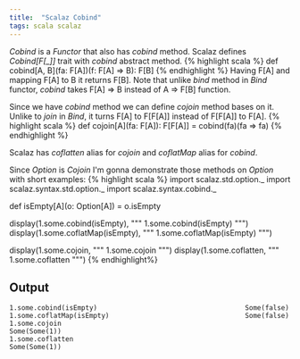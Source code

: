```yaml
---
title:  "Scalaz Cobind"
tags: scala scalaz
---
```


*Cobind* is a *Functor* that also has *cobind* method.
Scalaz defines *Cobind[F[_]]* trait with *cobind* abstract method.
{% highlight scala %}
def cobind[A, B](fa: F[A])(f: F[A] => B): F[B]
{% endhighlight %}
Having F[A] and mapping F[A] to B it returns F[B]. Note that unlike *bind*
method in *Bind* functor, *cobind* takes F[A] => B instead of A => F[B] function.

Since we have *cobind* method we can define *cojoin* method bases on it.
Unlike to *join* in *Bind*, it turns F[A] to F[F[A]] instead of F[F[A]] to F[A].
{% highlight scala %}
def cojoin[A](fa: F[A]): F[F[A]] = cobind(fa)(fa => fa)
{% endhighlight %}

<!--more-->

Scalaz has *coflatten* alias for *cojoin* and *coflatMap* alias for *cobind*.

Since *Option* is *Cojoin* I'm gonna demonstrate those methods on *Option* with
short examples:
{% highlight scala %}
import scalaz.std.option._
import scalaz.syntax.std.option._
import scalaz.syntax.cobind._

def isEmpty[A](o: Option[A]) = o.isEmpty

display(1.some.cobind(isEmpty), """ 1.some.cobind(isEmpty) """)
display(1.some.coflatMap(isEmpty), """ 1.some.coflatMap(isEmpty) """)

display(1.some.cojoin, """ 1.some.cojoin """)
display(1.some.coflatten, """ 1.some.coflatten """)
{% endhighlight%}

## Output
    1.some.cobind(isEmpty)                                     Some(false)
    1.some.coflatMap(isEmpty)                                  Some(false)
    1.some.cojoin                                              Some(Some(1))
    1.some.coflatten                                           Some(Some(1))
